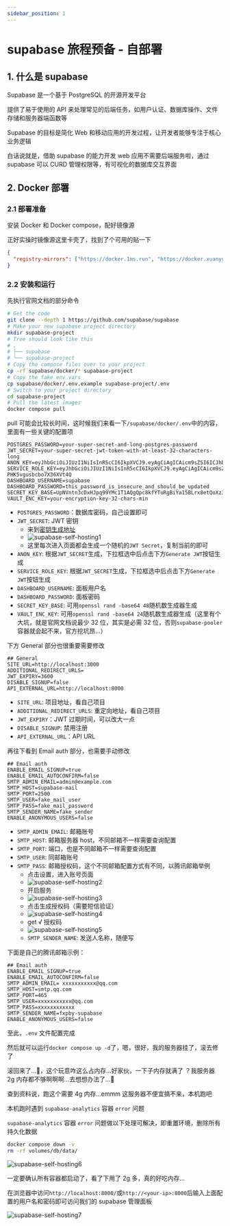 ```yaml
---
sidebar_position: 1
---
```


# supabase 旅程预备 - 自部署

## 1. 什么是 supabase

Supabase 是一个基于 PostgreSQL 的开源开发平台

提供了易于使用的 API 来处理常见的后端任务，如用户认证、数据库操作、文件存储和服务器端函数等

Supabase 的目标是简化 Web 和移动应用的开发过程，让开发者能够专注于核心业务逻辑

白话说就是，借助 supabase 的能力开发 web 应用不需要后端服务啦，通过 supabase 可以 CURD 管理权限等，有可视化的数据库交互界面

## 2. Docker 部署

### 2.1 部署准备

安装 Docker 和 Docker compose，配好镜像源

正好实操时镜像源这里卡壳了，找到了个可用的贴一下

```json
{
  "registry-mirrors": ["https://docker.1ms.run", "https://docker.xuanyuan.me"]
}
```

### 2.2 安装和运行

先执行官网文档的部分命令

```bash
# Get the code
git clone --depth 1 https://github.com/supabase/supabase
# Make your new supabase project directory
mkdir supabase-project
# Tree should look like this
# .
# ├── supabase
# └── supabase-project
# Copy the compose files over to your project
cp -rf supabase/docker/* supabase-project
# Copy the fake env vars
cp supabase/docker/.env.example supabase-project/.env
# Switch to your project directory
cd supabase-project
# Pull the latest images
docker compose pull
```

pull 可能会比较长时间，这时候我们来看一下`/supabase/docker/.env`中的内容，里面有一些关键的配置项

```env
POSTGRES_PASSWORD=your-super-secret-and-long-postgres-password
JWT_SECRET=your-super-secret-jwt-token-with-at-least-32-characters-long
ANON_KEY=eyJhbGciOiJIUzI1NiIsInR5cCI6IkpXVCJ9.eyAgCiAgICAicm9sZSI6ICJhbm9uIiwKICAgICJpc3MiOiAic3VwYWJhc2UtZGVtbyIsCiAgICAiaWF0IjogMTY0MTc2OTIwMCwKICAgICJleHAiOiAxNzk5NTM1NjAwCn0.dc_X5iR_VP_qT0zsiyj_I_OZ2T9FtRU2BBNWN8Bu4GE
SERVICE_ROLE_KEY=eyJhbGciOiJIUzI1NiIsInR5cCI6IkpXVCJ9.eyAgCiAgICAicm9sZSI6ICJzZXJ2aWNlX3JvbGUiLAogICAgImlzcyI6ICJzdXBhYmFzZS1kZW1vIiwKICAgICJpYXQiOiAxNjQxNzY5MjAwLAogICAgImV4cCI6IDE3OTk1MzU2MDAKfQ.DaYlNEoUrrEn2Ig7tqibS-PHK5vgusbcbo7X36XVt4Q
DASHBOARD_USERNAME=supabase
DASHBOARD_PASSWORD=this_password_is_insecure_and_should_be_updated
SECRET_KEY_BASE=UpNVntn3cDxHJpq99YMc1T1AQgQpc8kfYTuRgBiYa15BLrx8etQoXz3gZv1/u2oq
VAULT_ENC_KEY=your-encryption-key-32-chars-min
```

- `POSTGRES_PASSWORD`：数据库密码，自己设置即可
- `JWT_SECRET`: JWT 密钥
  - 来到[密钥生成地址](https://supabase.com/docs/guides/self-hosting/docker#generate-api-keys)
  - ![supabase-self-hosting1](https://fxpby.oss-cn-beijing.aliyuncs.com/blogImg/framework/supabase/supabase-self-hosting1.jpg)
  - 这里每次进入页面都会生成一个随机的`JWT Secret`，复制当前的即可
- `ANON_KEY`: 根据`JWT_SECRET`生成，下拉框选中后点击下方`Generate JWT`按钮生成
- `SERVICE_ROLE_KEY`: 根据`JWT_SECRET`生成，下拉框选中后点击下方`Generate JWT`按钮生成
- `DASHBOARD_USERNAME`: 面板用户名
- `DASHBOARD_PASSWORD`: 面板密码
- `SECRET_KEY_BASE`: 可用`openssl rand -base64 48`随机数生成器生成
- `VAULT_ENC_KEY`: 可用`openssl rand -base64 24`随机数生成器生成（这里有个大坑，就是官网文档说最少 32 位，其实是必需 32 位，否则`supabase-pooler`容器就会起不来，官方挖坑昂...）

下方 General 部分也很重要需要修改

```env
## General
SITE_URL=http://localhost:3000
ADDITIONAL_REDIRECT_URLS=
JWT_EXPIRY=3600
DISABLE_SIGNUP=false
API_EXTERNAL_URL=http://localhost:8000
```

- `SITE_URL`: 项目地址，看自己项目
- `ADDITIONAL_REDIRECT_URLS`: 重定向地址，看自己项目
- `JWT_EXPIRY`：JWT 过期时间，可以改大一点
- `DISABLE_SIGNUP`: 禁用注册
- `API_EXTERNAL_URL`：API URL

再往下看到 Email auth 部分，也需要手动修改

```env
## Email auth
ENABLE_EMAIL_SIGNUP=true
ENABLE_EMAIL_AUTOCONFIRM=false
SMTP_ADMIN_EMAIL=admin@example.com
SMTP_HOST=supabase-mail
SMTP_PORT=2500
SMTP_USER=fake_mail_user
SMTP_PASS=fake_mail_password
SMTP_SENDER_NAME=fake_sender
ENABLE_ANONYMOUS_USERS=false
```

- `SMTP_ADMIN_EMAIL`: 邮箱账号
- `SMTP_HOST`: 邮箱服务器 host，不同邮箱不一样需要查询配置
- `SMTP_PORT`: 端口，也是不同邮箱不一样需要查询配置
- `SMTP_USER`: 同邮箱账号
- `SMTP_PASS`: 邮箱授权码，这个不同邮箱配置方式有不同，以腾讯邮箱举例
  - 点击设置，进入账号页面
  - ![supabase-self-hosting2](https://fxpby.oss-cn-beijing.aliyuncs.com/blogImg/framework/supabase/supabase-self-hosting2.jpg)
  - 开启服务
  - ![supabase-self-hosting3](https://fxpby.oss-cn-beijing.aliyuncs.com/blogImg/framework/supabase/supabase-self-hosting3.jpg)
  - 点击生成授权码（需要短信验证）
  - ![supabase-self-hosting4](https://fxpby.oss-cn-beijing.aliyuncs.com/blogImg/framework/supabase/supabase-self-hosting4.jpg)
  - get √ 授权码
  - ![supabase-self-hosting5](https://fxpby.oss-cn-beijing.aliyuncs.com/blogImg/framework/supabase/supabase-self-hosting5.jpg)
  - `SMTP_SENDER_NAME`: 发送人名称，随便写

下面是自己的腾讯邮箱示例：

```env
## Email auth
ENABLE_EMAIL_SIGNUP=true
ENABLE_EMAIL_AUTOCONFIRM=false
SMTP_ADMIN_EMAIL= xxxxxxxxxxx@qq.com
SMTP_HOST=smtp.qq.com
SMTP_PORT=465
SMTP_USER=xxxxxxxxxxx@qq.com
SMTP_PASS=xxxxxxxxxxxx
SMTP_SENDER_NAME=fxpby-supabase
ENABLE_ANONYMOUS_USERS=false
```

至此，`.env` 文件配置完成

然后就可以运行`docker compose up -d`了，嗯，很好，我的服务器挂了，滚去修了

滚回来了...🤧，这个玩意咋这么占内存...好家伙，一下子内存就满了 ？我服务器 2g 内存都不够啊啊啊...去想想办法了...🤕

查到资料说，跑这个需要 4g 内存...emmm 这服务器不便宜搞不来，本机跑吧

本机跑时遇到 `supabase-analytics` 容器 `error` 问题

`supabase-analytics` 容器 `error` 问题做以下处理可解决，即重置环境，删除所有持久化数据

```bash
docker compose down -v
rm -rf volumes/db/data/
```

![supabase-self-hosting6](https://fxpby.oss-cn-beijing.aliyuncs.com/blogImg/framework/supabase/supabase-self-hosting6.jpg)

一定要确认所有容器都启动了，看了下用了 2g 多，真的好吃内存...

在浏览器中访问`http://localhost:8000/`或`http://<your-ip>:8000`后输入上面配置的用户名和密码即可访问我们的 supabase 管理面板

![supabase-self-hosting7](https://fxpby.oss-cn-beijing.aliyuncs.com/blogImg/framework/supabase/supabase-self-hosting7.jpg)
